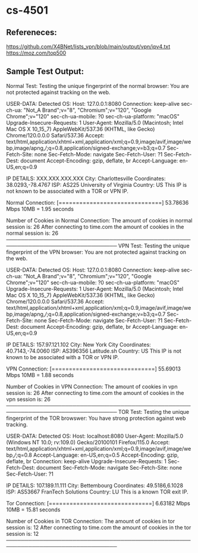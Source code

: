 # cs-4501

## Refereneces:
https://github.com/X4BNet/lists_vpn/blob/main/output/vpn/ipv4.txt </br>
https://moz.com/top500

## Sample Test Output:
Normal Test:
Testing the unique fingerprint of the normal browser:
You are not protected against tracking on the web.

USER-DATA:
Detected OS: Host: 127.0.0.1:8080
Connection: keep-alive
sec-ch-ua: "Not_A Brand";v="8", "Chromium";v="120", "Google Chrome";v="120"
sec-ch-ua-mobile: ?0
sec-ch-ua-platform: "macOS"
Upgrade-Insecure-Requests: 1
User-Agent: Mozilla/5.0 (Macintosh; Intel Mac OS X 10_15_7) AppleWebKit/537.36 (KHTML, like Gecko) Chrome/120.0.0.0 Safari/537.36
Accept: text/html,application/xhtml+xml,application/xml;q=0.9,image/avif,image/webp,image/apng,*/*;q=0.8,application/signed-exchange;v=b3;q=0.7
Sec-Fetch-Site: none
Sec-Fetch-Mode: navigate
Sec-Fetch-User: ?1
Sec-Fetch-Dest: document
Accept-Encoding: gzip, deflate, br
Accept-Language: en-US,en;q=0.9

IP DETAILS:
XXX.XXX.XXX.XXX
City: Charlottesville
Coordinates: 38.0293,-78.4767
ISP: AS225 University of Virginia
Country: US
This IP is not known to be associated with a TOR or VPN IP.

Normal Connection:
[==============================] 53.78636 Mbps
10MB = 1.95 seconds

Number of Cookies in Normal Connection:
The amount of cookies in normal session is: 26
After connecting to time.com the amount of cookies in the normal session is: 26
────────────────────────────────────────────────────────────────────────────────
VPN Test:
Testing the unique fingerprint of the VPN browser:
You are not protected against tracking on the web.

USER-DATA:
Detected OS: Host: 127.0.0.1:8080
Connection: keep-alive
sec-ch-ua: "Not_A Brand";v="8", "Chromium";v="120", "Google Chrome";v="120"
sec-ch-ua-mobile: ?0
sec-ch-ua-platform: "macOS"
Upgrade-Insecure-Requests: 1
User-Agent: Mozilla/5.0 (Macintosh; Intel Mac OS X 10_15_7) AppleWebKit/537.36 (KHTML, like Gecko) Chrome/120.0.0.0 Safari/537.36
Accept: text/html,application/xhtml+xml,application/xml;q=0.9,image/avif,image/webp,image/apng,*/*;q=0.8,application/signed-exchange;v=b3;q=0.7
Sec-Fetch-Site: none
Sec-Fetch-Mode: navigate
Sec-Fetch-User: ?1
Sec-Fetch-Dest: document
Accept-Encoding: gzip, deflate, br
Accept-Language: en-US,en;q=0.9

IP DETAILS:
157.97.121.102
City: New York City
Coordinates: 40.7143,-74.0060
ISP: AS396356 Latitude.sh
Country: US
This IP is not known to be associated with a TOR or VPN IP.

VPN Connection:
[==============================] 55.69013 Mbps
10MB = 1.88 seconds

Number of Cookies in VPN Connection:
The amount of cookies in vpn session is: 26
After connecting to time.com the amount of cookies in the vpn session is: 26
────────────────────────────────────────────────────────────────────────────────
TOR Test:
Testing the unique fingerprint of the TOR browswer:
You have strong protection against web tracking.

USER-DATA:
Detected OS: Host: localhost:8080
User-Agent: Mozilla/5.0 (Windows NT 10.0; rv:109.0) Gecko/20100101 Firefox/115.0
Accept: text/html,application/xhtml+xml,application/xml;q=0.9,image/avif,image/webp,*/*;q=0.8
Accept-Language: en-US,en;q=0.5
Accept-Encoding: gzip, deflate, br
Connection: keep-alive
Upgrade-Insecure-Requests: 1
Sec-Fetch-Dest: document
Sec-Fetch-Mode: navigate
Sec-Fetch-Site: none
Sec-Fetch-User: ?1

IP DETAILS:
107.189.11.111
City: Bettembourg
Coordinates: 49.5186,6.1028
ISP: AS53667 FranTech Solutions
Country: LU
This is a known TOR exit IP.

Tor Connection:
[==============================] 6.63182 Mbps
10MB = 15.81 seconds

Number of Cookies in TOR Connection:
The amount of cookies in tor session is: 12
After connecting to time.com the amount of cookies in the tor session is: 12
────────────────────────────────────────────────────────────────────────────────
